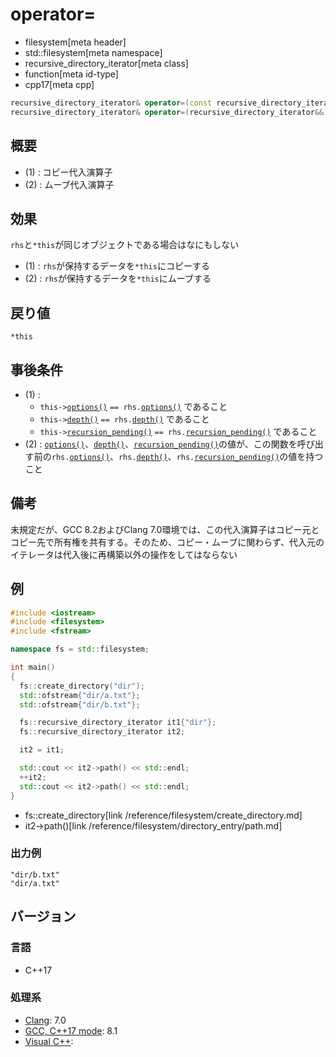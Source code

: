 # operator=
* filesystem[meta header]
* std::filesystem[meta namespace]
* recursive_directory_iterator[meta class]
* function[meta id-type]
* cpp17[meta cpp]

```cpp
recursive_directory_iterator& operator=(const recursive_directory_iterator& rhs);     // (1)
recursive_directory_iterator& operator=(recursive_directory_iterator&& rhs) noexcept; // (2)
```

## 概要
- (1) : コピー代入演算子
- (2) : ムーブ代入演算子


## 効果
`rhs`と`*this`が同じオブジェクトである場合はなにもしない

- (1) : `rhs`が保持するデータを`*this`にコピーする
- (2) : `rhs`が保持するデータを`*this`にムーブする


## 戻り値
`*this`


## 事後条件
- (1) :
    - `this->`[`options()`](options.md) `== rhs.`[`options()`](options.md) であること
    - `this->`[`depth()`](depth.md) `== rhs.`[`depth()`](depth.md) であること
    - `this->`[`recursion_pending()`](recursion_pending.md) `== rhs.`[`recursion_pending()`](recursion_pending.md) であること
- (2) : [`options()`](options.md)、[`depth()`](depth.md)、[`recursion_pending()`](recursion_pending.md)の値が、この関数を呼び出す前の`rhs.`[`options()`](options.md)、`rhs.`[`depth()`](depth.md)、`rhs.`[`recursion_pending()`](recursion_pending.md)の値を持つこと


## 備考
未規定だが、GCC 8.2およびClang 7.0環境では、この代入演算子はコピー元とコピー先で所有権を共有する。そのため、コピー・ムーブに関わらず、代入元のイテレータは代入後に再構築以外の操作をしてはならない


## 例
```cpp example
#include <iostream>
#include <filesystem>
#include <fstream>

namespace fs = std::filesystem;

int main()
{
  fs::create_directory("dir");
  std::ofstream{"dir/a.txt"};
  std::ofstream{"dir/b.txt"};

  fs::recursive_directory_iterator it1{"dir"};
  fs::recursive_directory_iterator it2;

  it2 = it1;

  std::cout << it2->path() << std::endl;
  ++it2;
  std::cout << it2->path() << std::endl;
}
```
* fs::create_directory[link /reference/filesystem/create_directory.md]
* it2->path()[link /reference/filesystem/directory_entry/path.md]

### 出力例
```
"dir/b.txt"
"dir/a.txt"
```

## バージョン
### 言語
- C++17

### 処理系
- [Clang](/implementation.md#clang): 7.0
- [GCC, C++17 mode](/implementation.md#gcc): 8.1
- [Visual C++](/implementation.md#visual_cpp):
